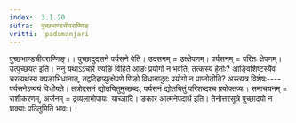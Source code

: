 ```yaml
---
index:  3.1.20
sutra:  पुच्छभाण्डचीवराण्णिङ्
vritti:  padamanjari
---
```


पुच्छभाण्डचीवराण्णिङ्।। पुच्छादुदसने पर्यसने वेति। उदसनम् = उत्क्षेपणम्। पर्यसनम् = परितः क्षेपणम्। उत्पुच्छयत इति। ननु यथाऽऽचारे क्यङि विहिते आङः प्रयोगो न भवति, तत्कस्य हेतोः? आङ्विशिष्टस्यैव चरत्यर्थस्य क्यङाभिधानात्, तद्वदिहाप्युत्क्षेपणे णिङो विधानादुदः प्रयोगो न प्राप्नोतीति? अस्त्यत्र विशेषः----पर्यसनेऽप्ययं विधीयते। तत्रोदसनं द्योतयितुमुच्छब्दः, पर्यसनं द्योतयितुं परिशब्दश्च प्रयोक्तव्यः। समाचयनम् = राशीकरणम्, अर्जनम् =  द्रव्यलाभोपायः, याच्ञादि। ङकार आत्मनेपदार्थ इति। तेनोत्तरसूत्रे पुच्छादयो न शक्याः पठितुमिति भावः।।
